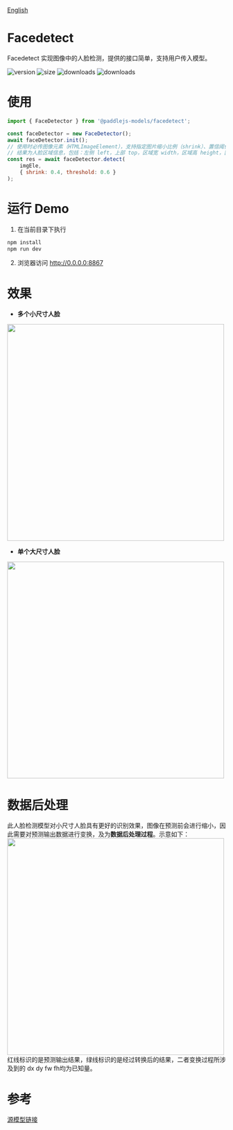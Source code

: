 [English](./README.md)

# Facedetect

Facedetect 实现图像中的人脸检测，提供的接口简单，支持用户传入模型。

<img src="https://img.shields.io/npm/v/@paddlejs-models/facedetect?color=success" alt="version"> <img src="https://img.shields.io/bundlephobia/min/@paddlejs-models/facedetect" alt="size"> <img src="https://img.shields.io/npm/dm/@paddlejs-models/facedetect?color=orange" alt="downloads"> <img src="https://img.shields.io/npm/dt/@paddlejs-models/facedetect" alt="downloads">

# 使用

```js
import { FaceDetector } from '@paddlejs-models/facedetect';

const faceDetector = new FaceDetector();
await faceDetector.init();
// 使用时必传图像元素（HTMLImageElement），支持指定图片缩小比例（shrink）、置信阈值（threshold）
// 结果为人脸区域信息，包括：左侧 left，上部 top，区域宽 width，区域高 height，置信度 confidence
const res = await faceDetector.detect(
    imgEle,
    { shrink: 0.4, threshold: 0.6 }
);
```

# 运行 Demo
1. 在当前目录下执行
``` bash
npm install
npm run dev
```
2. 浏览器访问 http://0.0.0.0:8867 

# 效果
+ **多个小尺寸人脸**  
<img width="500"  src="https://mms-voice-fe.cdn.bcebos.com/pdmodel/face/detection/pic/small.png"/>

+ **单个大尺寸人脸**  
<img width="500"  src="https://mms-voice-fe.cdn.bcebos.com/pdmodel/face/detection/pic/big.png"/>

# 数据后处理
此人脸检测模型对小尺寸人脸具有更好的识别效果，图像在预测前会进行缩小，因此需要对预测输出数据进行变换，及为**数据后处理过程**。示意如下：  
<img width="500"  src="https://mms-voice-fe.cdn.bcebos.com/pdmodel/face/detection/pic/example.png"/>  
红线标识的是预测输出结果，绿线标识的是经过转换后的结果，二者变换过程所涉及到的 dx dy fw fh均为已知量。

# 参考
[源模型链接](https://github.com/PaddlePaddle/PaddleHub/tree/release/v2.2/modules/image/face_detection/pyramidbox_lite_mobile)